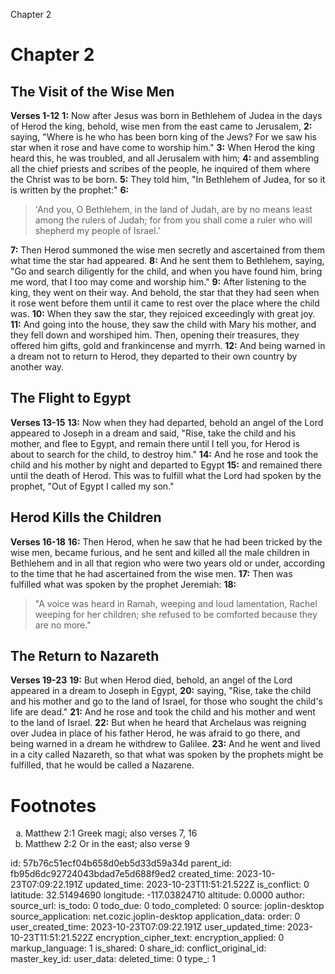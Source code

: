 Chapter 2

# Chapter 2

## The Visit of the Wise Men

**Verses 1-12**
**1:** Now after Jesus was born in Bethlehem of Judea in the days of Herod the king, behold, wise men from the east came to Jerusalem,
**2:** saying, "Where is he who has been born king of the Jews? For we saw his star when it rose and have come to worship him."
**3:** When Herod the king heard this, he was troubled, and all Jerusalem with him;
**4:** and assembling all the chief priests and scribes of the people, he inquired of them where the Christ was to be born.
**5:** They told him, "In Bethlehem of Judea, for so it is written by the prophet:"
**6:**
> 'And you, O Bethlehem, in the land of Judah,
> are by no means least among the rulers of Judah;
> for from you shall come a ruler
> who will shepherd my people of Israel.'

**7:** Then Herod summoned the wise men secretly and ascertained from them what time the star had appeared.
**8:** And he sent them to Bethlehem, saying, "Go and search diligently for the child, and when you have found him, bring me word, that I too may come and worship him."
**9:** After listening to the king, they went on their way. And behold, the star that they had seen when it rose went before them until it came to rest over the place where the child was.
**10:** When they saw the star, they rejoiced exceedingly with great joy.
**11:** And going into the house, they saw the child with Mary his mother, and they fell down and worshiped him. Then, opening their treasures, they offered him gifts, gold and frankincense and myrrh.
**12:** And being warned in a dream not to return to Herod, they departed to their own country by another way.

## The Flight to Egypt

**Verses 13-15**
**13:** Now when they had departed, behold an angel of the Lord appeared to Joseph in a dream and said, "Rise, take the child and his mother, and flee to Egypt, and remain there until I tell you, for Herod is about to search for the child, to destroy him."
**14:** And he rose and took the child and his mother by night and departed to Egypt
**15:** and remained there until the death of Herod. This was to fulfill what the Lord had spoken by the prophet, "Out of Egypt I called my son."

## Herod Kills the Children

**Verses 16-18**
**16:** Then Herod, when he saw that he had been tricked by the wise men, became furious, and he sent and killed all the male children in Bethlehem and in all that region who were two years old or under, according to the time that he had ascertained from the wise men.
**17:** Then was fulfilled what was spoken by the prophet Jeremiah:
**18:** 
> "A voice was heard in Ramah,
> weeping and loud lamentation,
> Rachel weeping for her children;
> she refused to be comforted because they are no more."

## The Return to Nazareth

**Verses 19-23**
**19:** But when Herod died, behold, an angel of the Lord appeared in a dream to Joseph in Egypt,
**20:** saying, "Rise, take the child and his mother and go to the land of Israel, for those who sought the child's life are dead."
**21:** And he rose and took the child and his mother and went to the land of Israel.
**22:** But when he heard that Archelaus was reigning over Judea in place of his father Herod, he was afraid to go there, and being warned in a dream he withdrew to Galilee.
**23:** And he went and lived in a city called Nazareth, so that what was spoken by the prophets might be fulfilled, that he would be called a Nazarene.

# Footnotes 
<ol type='a'>
	<li>Matthew 2:1 Greek magi; also verses 7, 16</li>
	<li>Matthew 2:2 Or in the east; also verse 9</li>
</ol>

id: 57b76c51ecf04b658d0eb5d33d59a34d
parent_id: fb95d6dc92724043bdad7e5d688f9ed2
created_time: 2023-10-23T07:09:22.191Z
updated_time: 2023-10-23T11:51:21.522Z
is_conflict: 0
latitude: 32.51494690
longitude: -117.03824710
altitude: 0.0000
author: 
source_url: 
is_todo: 0
todo_due: 0
todo_completed: 0
source: joplin-desktop
source_application: net.cozic.joplin-desktop
application_data: 
order: 0
user_created_time: 2023-10-23T07:09:22.191Z
user_updated_time: 2023-10-23T11:51:21.522Z
encryption_cipher_text: 
encryption_applied: 0
markup_language: 1
is_shared: 0
share_id: 
conflict_original_id: 
master_key_id: 
user_data: 
deleted_time: 0
type_: 1